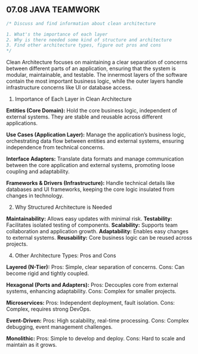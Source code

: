 ## 07.08 JAVA TEAMWORK

```java
/* Discuss and find information about clean architecture

1. What's the importance of each layer
2. Why is there needed some kind of structure and architecture
3. Find other architecture types, figure out pros and cons
*/
```

Clean Architecture focuses on maintaining a clear separation of concerns between different parts of an application, ensuring that the system is modular, maintainable, and testable. The innermost layers of the software contain the most important business logic, while the outer layers handle infrastructure concerns like UI or database access.

1. Importance of Each Layer in Clean Architecture
   
**Entities (Core Domain):** Hold the core business logic, independent of external systems. They are stable and reusable across different applications.

**Use Cases (Application Layer):** Manage the application’s business logic, orchestrating data flow between entities and external systems, ensuring independence from technical concerns.

**Interface Adapters:** Translate data formats and manage communication between the core application and external systems, promoting loose coupling and adaptability.

**Frameworks & Drivers (Infrastructure):** Handle technical details like databases and UI frameworks, keeping the core logic insulated from changes in technology.

2. Why Structured Architecture is Needed
   
**Maintainability:** Allows easy updates with minimal risk.
**Testability:** Facilitates isolated testing of components.
**Scalability:** Supports team collaboration and application growth.
**Adaptability:** Enables easy changes to external systems.
**Reusability:** Core business logic can be reused across projects.

4. Other Architecture Types: Pros and Cons
   
**Layered (N-Tier):**
Pros: Simple, clear separation of concerns.
Cons: Can become rigid and tightly coupled.

**Hexagonal (Ports and Adapters):**
Pros: Decouples core from external systems, enhancing adaptability.
Cons: Complex for smaller projects.

**Microservices:**
Pros: Independent deployment, fault isolation.
Cons: Complex, requires strong DevOps.

**Event-Driven:**
Pros: High scalability, real-time processing.
Cons: Complex debugging, event management challenges.

**Monolithic:**
Pros: Simple to develop and deploy.
Cons: Hard to scale and maintain as it grows.


